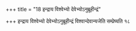 +++
title = "18 इन्द्राय विश्वेभ्यो देवेभ्योऽनुब्रूहीन्द्रं"

+++
इन्द्राय विश्वेभ्यो देवेभ्योऽनुब्रूहीन्द्रं विश्वान्देवान्यजेति सम्प्रेष्यति १८